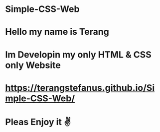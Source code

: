 # Simple-CSS-Web
# Hello my name is Terang 
# Im Developin my only HTML & CSS only Website
# https://terangstefanus.github.io/Simple-CSS-Web/
# Pleas Enjoy it ✌️
